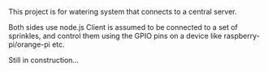 This project is for watering system that connects to a central server.

Both sides use node.js
Client is assumed to be connected to a set of sprinkles, and control them using the GPIO pins on a device like raspberry-pi/orange-pi etc.

Still in construction...

